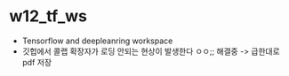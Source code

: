 # w12_tf_ws
 - Tensorflow and deepleanring workspace
 - 깃헙에서 콜랩 확장자가 로딩 안되는 현상이 발생한다 ㅇㅇ;; 해결중 -> 급한대로 pdf 저장

